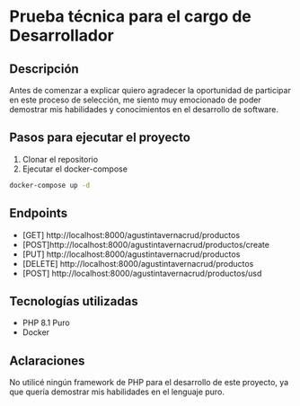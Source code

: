 # Prueba técnica para el cargo de Desarrollador

## Descripción

Antes de comenzar a explicar quiero agradecer la oportunidad de participar en este proceso de selección, me siento muy emocionado de poder demostrar mis habilidades y conocimientos en el desarrollo de software.

## Pasos para ejecutar el proyecto

1. Clonar el repositorio
2. Ejecutar el docker-compose

```bash
docker-compose up -d
```

## Endpoints

- [GET] http://localhost:8000/agustintavernacrud/productos
- [POST]http://localhost:8000/agustintavernacrud/productos/create
- [PUT] http://localhost:8000/agustintavernacrud/productos
- [DELETE] http://localhost:8000/agustintavernacrud/productos
- [POST] http://localhost:8000/agustintavernacrud/productos/usd


## Tecnologías utilizadas

- PHP 8.1 Puro
- Docker

## Aclaraciones

No utilicé ningún framework de PHP para el desarrollo de este proyecto, ya que quería demostrar mis habilidades en el lenguaje puro.


